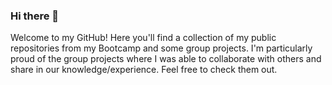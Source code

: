 ### Hi there 👋

Welcome to my GitHub! Here you'll find a collection of my public repositories from my Bootcamp and some group projects.  I'm particularly proud of the group projects where I was able to collaborate with others and share in our knowledge/experience.  Feel free to check them out.

